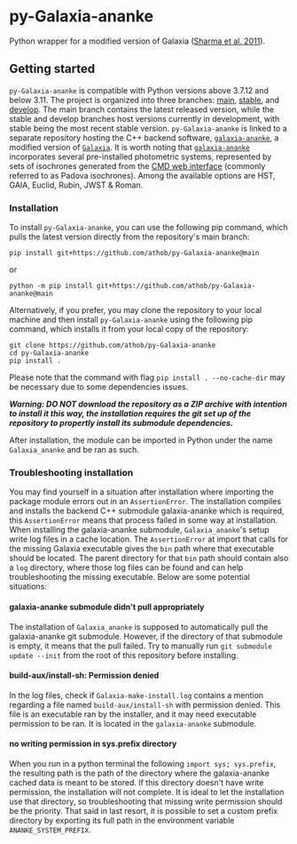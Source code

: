 # py-Galaxia-ananke

Python wrapper for a modified version of Galaxia ([Sharma et al. 2011](http://ascl.net/1101.007)).

## Getting started

`py-Galaxia-ananke` is compatible with Python versions above 3.7.12 and below 3.11. The project is organized into three branches: [main](https://github.com/athob/py-Galaxia-ananke/tree/main), [stable](https://github.com/athob/py-Galaxia-ananke/tree/stable), and [develop](https://github.com/athob/py-Galaxia-ananke/tree/develop). The main branch contains the latest released version, while the stable and develop branches host versions currently in development, with stable being the most recent stable version. `py-Galaxia-ananke` is linked to a separate repository hosting the C++ backend software, [`galaxia-ananke`](https://github.com/athob/galaxia-ananke), a modified version of [`Galaxia`](http://ascl.net/1101.007). It is worth noting that [`galaxia-ananke`](https://github.com/athob/galaxia-ananke) incorporates several pre-installed photometric systems, represented by sets of isochrones generated from the [CMD web interface](http://stev.oapd.inaf.it/cgi-bin/cmd) (commonly referred to as Padova isochrones). Among the available options are HST, GAIA, Euclid, Rubin, JWST & Roman.

### Installation

To install `py-Galaxia-ananke`, you can use the following pip command, which pulls the latest version directly from the repository's main branch:

    pip install git+https://github.com/athob/py-Galaxia-ananke@main

or

    python -m pip install git+https://github.com/athob/py-Galaxia-ananke@main

Alternatively, if you prefer, you may clone the repository to your local machine and then install `py-Galaxia-ananke` using the following pip command, which installs it from your local copy of the repository:

    git clone https://github.com/athob/py-Galaxia-ananke
    cd py-Galaxia-ananke
    pip install .

Please note that the command with flag `pip install . --no-cache-dir` may be necessary due to some dependencies issues.

***Warning: DO NOT download the repository as a ZIP archive with intention to install it this way, the installation requires the git set up of the repository to propertly install its submodule dependencies.***

After installation, the module can be imported in Python under the name `Galaxia_ananke` and be ran as such.

### Troubleshooting installation

You may find yourself in a situation after installation where importing the package module errors out in an `AssertionError`. The installation compiles and installs the backend C++ submodule galaxia-ananke which is required, this `AssertionError` means that process failed in some way at installation. When installing the galaxia-ananke submodule, `Galaxia_ananke`'s setup write log files in a cache location. The `AssertionError` at import that calls for the missing Galaxia executable gives the `bin` path where that executable should be located. The parent directory for that `bin` path should contain also a `log` directory, where those log files can be found and can help troubleshooting the missing executable. Below are some potential situations:

#### galaxia-ananke submodule didn't pull appropriately

The installation of `Galaxia_ananke` is supposed to automatically pull the galaxia-ananke git submodule. However, if the directory of that submodule is empty, it means that the pull failed. Try to manually run `git submodule update --init` from the root of this repository before installing.

#### build-aux/install-sh: Permission denied

In the log files, check if `Galaxia-make-install.log` contains a mention regarding a file named `build-aux/install-sh` with permission denied. This file is an executable ran by the installer, and it may need executable permission to be ran. It is located in the `galaxia-ananke` submodule.

#### no writing permission in sys.prefix directory

When you run in a python terminal the following `import sys; sys.prefix`, the resulting path is the path of the directory where the galaxia-ananke cached data is meant to be stored. If this directory doesn't have write permission, the installation will not complete. It is ideal to let the installation use that directory, so troubleshooting that missing write permission should be the priority. That said in last resort, it is possible to set a custom prefix directory by exporting its full path in the environment variable `ANANKE_SYSTEM_PREFIX`.
